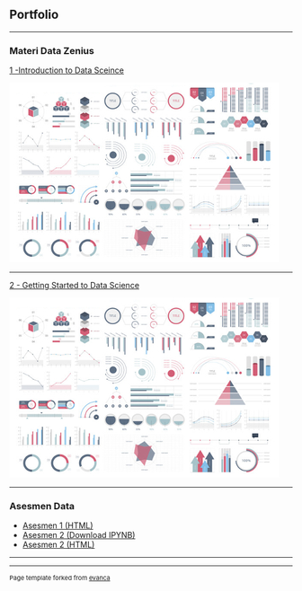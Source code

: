 ## Portfolio

---

### Materi Data Zenius

[1 -Introduction to Data Sceince](/pdf/1_Introduction_to_Data_Science.pdf)

<img src="images/dummy_thumbnail.jpg?raw=true"/>

---
[2 - Getting Started to Data Science ](/pdf/2_Getting_Started_to_Data_Science.pdf)

<img src="images/dummy_thumbnail.jpg?raw=true"/>

---

### Asesmen Data

- [Asesmen 1 (HTML)](https://shellyanat.github.io/Asesmen1.html)
- [Asesmen 2 (Download IPYNB)](https://shellyanat.github.io/AsesmenTopic2.ipynb)
- [Asesmen 2 (HTML)](https://shellyanat.github.io/AsesmenTopic2.html)

---




---
<p style="font-size:11px">Page template forked from <a href="https://github.com/evanca/quick-portfolio">evanca</a></p>
<!-- Remove above link if you don't want to attibute -->
